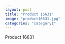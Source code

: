 ```yaml
---
layout: post
title: "Product 16631"
image: "product16631.jpg"
categories: "category1"
---
```

Product 16631
